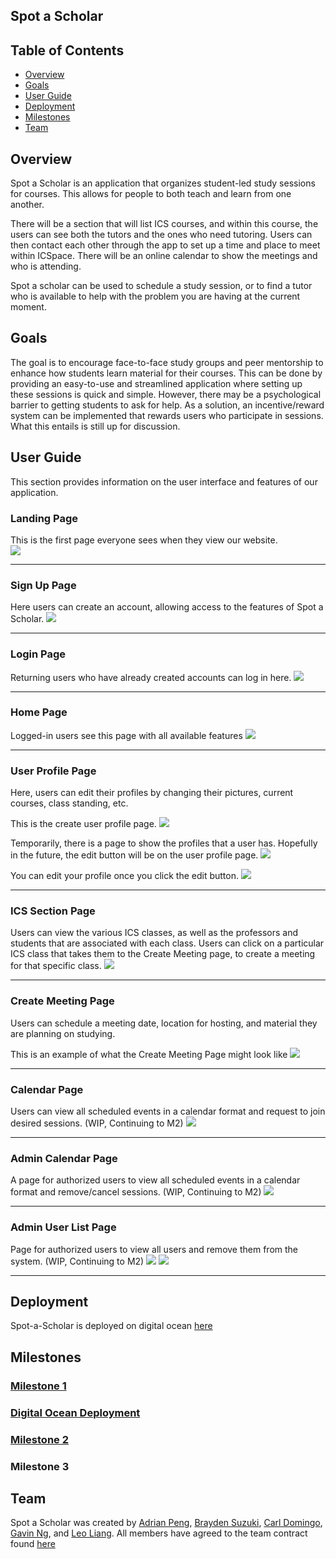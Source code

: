 ## Spot a Scholar

## Table of Contents
* [Overview](#overview)
* [Goals](#goals)
* [User Guide](#user-guide)
* [Deployment](#deployment)
* [Milestones](#milestones)
* [Team](#team)

## Overview

Spot a Scholar is an application that organizes student-led study sessions for courses. This allows for people to both teach and learn from one another.

There will be a section that will list ICS courses, and within this course, the users can see both the tutors and the ones who need tutoring. Users can then contact each other through the app to set up a time and place to meet within ICSpace. There will be an online calendar to show the meetings and who is attending.

Spot a scholar can be used to schedule a study session, or to find a tutor who is available to help with the problem you are having at the current moment.

## Goals

The goal is to encourage face-to-face study groups and peer mentorship to enhance how students learn material for their courses. This can be done by providing an easy-to-use and streamlined application where setting up these sessions is quick and simple. However, there may be a psychological barrier to getting students to ask for help. As a solution, an incentive/reward system can be implemented that rewards users who participate in sessions. What this entails is still up for discussion. 

## User Guide

This section provides information on the user interface and features of our application.

### Landing Page
This is the first page everyone sees when they view our website.  
<img src="images/landing-page-mockup.jpg">
___

### Sign Up Page
Here users can create an account, allowing access to the features of Spot a Scholar.
<img src="images/signup-page-draft.png">
___

### Login Page
Returning users who have already created accounts can log in here.
<img src="images/login-page-draft.png">
___

### Home Page
Logged-in users see this page with all available features
<img src="images/home-page-mockup.jpg">
___

### User Profile Page
Here, users can edit their profiles by changing their pictures, current courses, class standing, etc. 

This is the create user profile page.
<img src="images/create-user-profile.png">

Temporarily, there is a page to show the profiles that a user has. Hopefully in the future, the edit button will be on the user profile page.
<img  src="images/show-user-profile.png">

You can edit your profile once you click the edit button.
<img src="images/edit-user-profile.png">
___

### ICS Section Page
Users can view the various ICS classes, as well as the professors and students that are associated with each class. Users can click on a particular ICS class that takes them to the Create Meeting page, to create a meeting for that specific class.
<img src="images/ics-section-page-mockup.png">
___

### Create Meeting Page
Users can schedule a meeting date, location for hosting, and material they are planning on studying.

This is an example of what the Create Meeting Page might look like
<img src="images/create-meeting-mock.png">
___

### Calendar Page
Users can view all scheduled events in a calendar format and request to join desired sessions. (WIP, Continuing to M2)
<img src="images/calendar-mockup.png">
___

### Admin Calendar Page 
A page for authorized users to view all scheduled events in a calendar format and remove/cancel sessions. (WIP, Continuing to M2)
<img src="images/calendarAdmin-mockup.png">
___

### Admin User List Page
Page for authorized users to view all users and remove them from the system. (WIP, Continuing to M2)
<img src="images/UserListAdmin-mockup.png">
<img src="images/UserProfileAdmin-mockup.png">
___

## Deployment
Spot-a-Scholar is deployed on digital ocean [here](http://161.35.229.168)

## Milestones

### [Milestone 1](https://github.com/orgs/spot-a-scholar/projects/1/views/1)
### [Digital Ocean Deployment](http://161.35.229.168)
### [Milestone 2](https://github.com/orgs/spot-a-scholar/projects/5/views/1)
### Milestone 3

## Team
Spot a Scholar was created by [Adrian Peng](https://github.com/AdrianPeng02), [Brayden Suzuki](https://github.com/braydens02), [Carl Domingo](https://github.com/carld20), [Gavin Ng](https://github.com/Ng-Gavin), and [Leo Liang](https://github.com/leoliang22). All members have agreed to the team contract found [here](https://docs.google.com/document/d/1xYJmXnE_EMxqvXJQP85zjtr-adYrsPa7Yv8gQr9Bpp4/edit)
